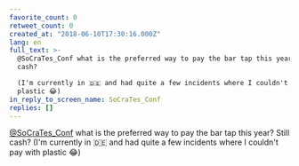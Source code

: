 ```yaml
---
favorite_count: 0
retweet_count: 0
created_at: "2018-06-10T17:30:16.000Z"
lang: en
full_text: >-
  @SoCraTes_Conf what is the preferred way to pay the bar tap this year? Still
  cash?

  (I'm currently in 🇩🇪 and had quite a few incidents where I couldn't pay with
  plastic 😂)
in_reply_to_screen_name: SoCraTes_Conf
replies: []
---
```


[@SoCraTes_Conf](https://twitter.com/SoCraTes_Conf) what is the preferred way to
pay the bar tap this year? Still cash? (I'm currently in 🇩🇪 and had quite a few
incidents where I couldn't pay with plastic 😂)
